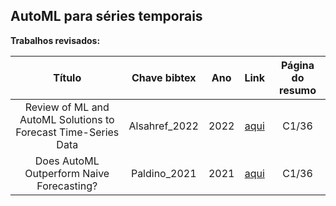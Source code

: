 ## AutoML para séries temporais

**Trabalhos revisados:**


| Título | Chave bibtex | Ano | Link | Página do resumo |
|:------:|:-------:|:---:|:----:|:----------------:|
|Review of ML and AutoML Solutions to Forecast Time-Series Data|Alsahref_2022|2022|[aqui](https://link.springer.com/article/10.1007/s11831-022-09765-0)|C1/36|
|Does AutoML Outperform Naive Forecasting?|Paldino_2021|2021|[aqui](https://www.mdpi.com/2673-4591/5/1/36)|C1/36|


